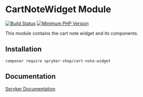 # CartNoteWidget Module
[![Build Status](https://travis-ci.org/spryker-shop/cart-note-widget.svg)](https://travis-ci.org/spryker-shop/cart-note-widget)
[![Minimum PHP Version](https://img.shields.io/badge/php-%3E%3D%207.3-8892BF.svg)](https://php.net/)

This module contains the cart note widget and its components.

## Installation

```
composer require spryker-shop/cart-note-widget
```

## Documentation

[Spryker Documentation](https://academy.spryker.com)
